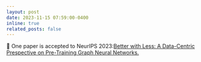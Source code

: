 ```yaml
---
layout: post
date: 2023-11-15 07:59:00-0400
inline: true
related_posts: false
---
```


🎉 One paper is accepted to NeurIPS 2023:[Better with Less: A Data-Centric Prespective on Pre-Training Graph Neural Networks.](https://dl.acm.org/doi/abs/10.5555/3666122.3668612)
